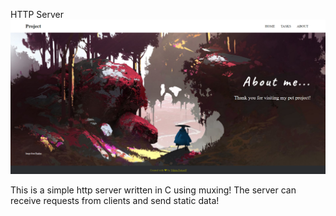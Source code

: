 HTTP Server ![GitHub Logo](wwwroot/statics/images/logo.png)

This is a simple http server written in C using muxing!
The server can receive requests from clients and send static data!
